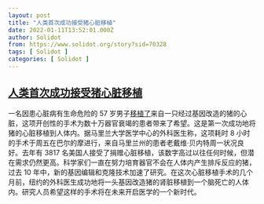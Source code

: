 ```yaml
---
layout: post
title: "人类首次成功接受猪心脏移植"
date: 2022-01-11T13:52:01.000Z
author: Solidot
from: https://www.solidot.org/story?sid=70328
tags: [ Solidot ]
categories: [ Solidot ]
---
```

<!--1641909121000-->
[人类首次成功接受猪心脏移植](https://www.solidot.org/story?sid=70328)
------

<div>
一名因患心脏病有生命危险的 57 岁男子<a href="https://cn.nytimes.com/science/20220111/heart-transplant-pig-bennett/" target="_blank">移植了</a>来自一只经过基因改造的猪的心脏，这项开创性的手术为数十万器官衰竭的患者带来了希望。这是第一次成功地将猪的心脏移植到人体内。据马里兰大学医学中心的外科医生称，这项耗时 8 小时的手术于周五在巴尔的摩进行，来自马里兰州的患者老戴维·贝内特周一状况良好。去年有 3817 名美国人接受了捐赠心脏移植，该数字高过以往任何时候，但潜在需求仍然更高。科学家们一直在努力培育器官不会在人体内产生排斥反应的猪，过去 10 年中，新的基因编辑和克隆技术加速了研究。在这次心脏移植手术的几个月前，纽约的外科医生成功地将一头基因改造猪的肾脏移植到一个脑死亡的人体内。研究人员希望这样的手术将在未来开启医学的一个新时代。
</div>
